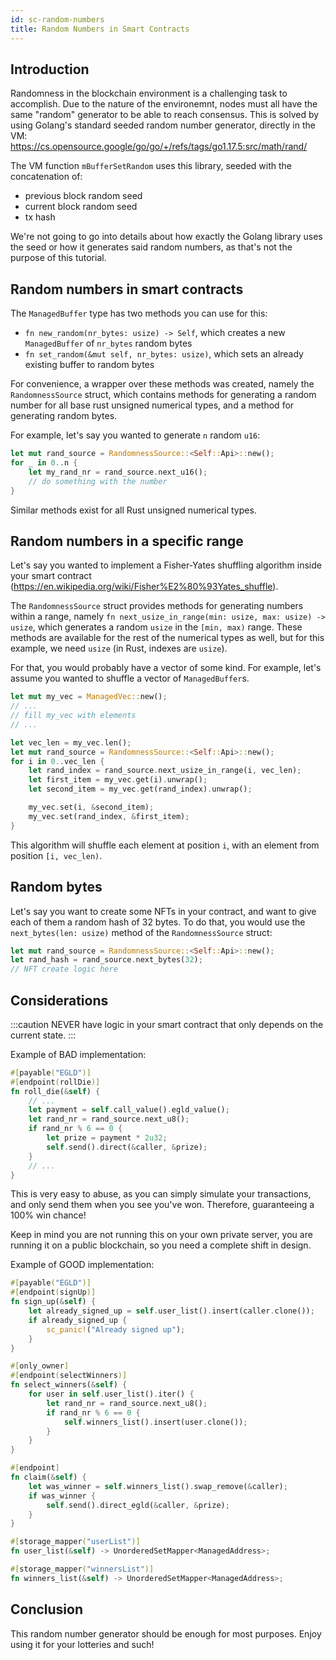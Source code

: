 ```yaml
---
id: sc-random-numbers
title: Random Numbers in Smart Contracts
---
```


## Introduction

Randomness in the blockchain environment is a challenging task to accomplish. Due to the nature of the environemnt, nodes must all have the same "random" generator to be able to reach consensus. This is solved by using Golang's standard seeded random number generator, directly in the VM: https://cs.opensource.google/go/go/+/refs/tags/go1.17.5:src/math/rand/

The VM function `mBufferSetRandom` uses this library, seeded with the concatenation of:

- previous block random seed
- current block random seed
- tx hash

We're not going to go into details about how exactly the Golang library uses the seed or how it generates said random numbers, as that's not the purpose of this tutorial.

## Random numbers in smart contracts

The `ManagedBuffer` type has two methods you can use for this:

- `fn new_random(nr_bytes: usize) -> Self`, which creates a new `ManagedBuffer` of `nr_bytes` random bytes
- `fn set_random(&mut self, nr_bytes: usize)`, which sets an already existing buffer to random bytes

For convenience, a wrapper over these methods was created, namely the `RandomnessSource` struct, which contains methods for generating a random number for all base rust unsigned numerical types, and a method for generating random bytes.

For example, let's say you wanted to generate `n` random `u16`:

```rust
let mut rand_source = RandomnessSource::<Self::Api>::new();
for _ in 0..n {
    let my_rand_nr = rand_source.next_u16();
    // do something with the number
}
```

Similar methods exist for all Rust unsigned numerical types.

## Random numbers in a specific range

Let's say you wanted to implement a Fisher-Yates shuffling algorithm inside your smart contract (https://en.wikipedia.org/wiki/Fisher%E2%80%93Yates_shuffle).

The `RandomnessSource` struct provides methods for generating numbers within a range, namely `fn next_usize_in_range(min: usize, max: usize) -> usize`, which generates a random `usize` in the `[min, max)` range. These methods are available for the rest of the numerical types as well, but for this example, we need `usize` (in Rust, indexes are `usize`).

For that, you would probably have a vector of some kind. For example, let's assume you wanted to shuffle a vector of `ManagedBuffer`s.

```rust
let mut my_vec = ManagedVec::new();
// ...
// fill my_vec with elements
// ...

let vec_len = my_vec.len();
let mut rand_source = RandomnessSource::<Self::Api>::new();
for i in 0..vec_len {
    let rand_index = rand_source.next_usize_in_range(i, vec_len);
    let first_item = my_vec.get(i).unwrap();
    let second_item = my_vec.get(rand_index).unwrap();

    my_vec.set(i, &second_item);
    my_vec.set(rand_index, &first_item);
}
```

This algorithm will shuffle each element at position `i`, with an element from position `[i, vec_len)`.

## Random bytes

Let's say you want to create some NFTs in your contract, and want to give each of them a random hash of 32 bytes. To do that, you would use the `next_bytes(len: usize)` method of the `RandomnessSource` struct:

```rust
let mut rand_source = RandomnessSource::<Self::Api>::new();
let rand_hash = rand_source.next_bytes(32);
// NFT create logic here
```

## Considerations

:::caution
NEVER have logic in your smart contract that only depends on the current state.
:::

Example of BAD implementation:

```rust
#[payable("EGLD")]
#[endpoint(rollDie)]
fn roll_die(&self) {
    // ...
    let payment = self.call_value().egld_value();
    let rand_nr = rand_source.next_u8();
    if rand_nr % 6 == 0 {
        let prize = payment * 2u32;
        self.send().direct(&caller, &prize);
    }
    // ...
}
```

This is very easy to abuse, as you can simply simulate your transactions, and only send them when you see you've won. Therefore, guaranteeing a 100% win chance!

Keep in mind you are not running this on your own private server, you are running it on a public blockchain, so you need a complete shift in design.

Example of GOOD implementation:

```rust
#[payable("EGLD")]
#[endpoint(signUp)]
fn sign_up(&self) {
    let already_signed_up = self.user_list().insert(caller.clone());
    if already_signed_up {
        sc_panic!("Already signed up");
    }
}

#[only_owner]
#[endpoint(selectWinners)]
fn select_winners(&self) {
    for user in self.user_list().iter() {
        let rand_nr = rand_source.next_u8();
        if rand_nr % 6 == 0 {
            self.winners_list().insert(user.clone());
        }
    }
}

#[endpoint]
fn claim(&self) {
    let was_winner = self.winners_list().swap_remove(&caller);
    if was_winner {
        self.send().direct_egld(&caller, &prize);
    }
}

#[storage_mapper("userList")]
fn user_list(&self) -> UnorderedSetMapper<ManagedAddress>;

#[storage_mapper("winnersList")]
fn winners_list(&self) -> UnorderedSetMapper<ManagedAddress>;
```

## Conclusion

This random number generator should be enough for most purposes. Enjoy using it for your lotteries and such!
